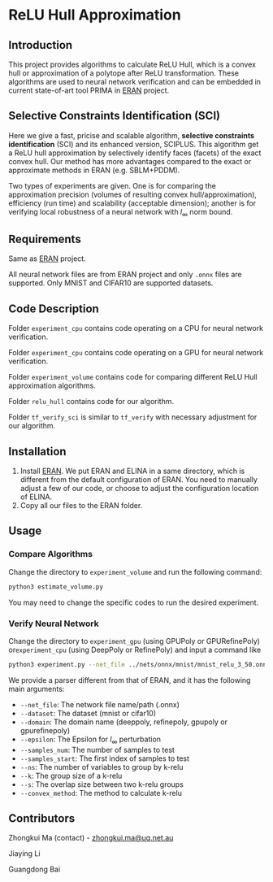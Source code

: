 # ReLU Hull Approximation

## Introduction

This project provides algorithms to calculate ReLU Hull, which is a convex hull or approximation of a polytope after ReLU transformation. These algorithms are used to neural network verification and can be embedded in current state-of-art tool PRIMA in [ERAN](https://github.com/eth-sri/eran) project.

## Selective Constraints Identification (SCI)

Here we give a fast, pricise and scalable algorithm, **selective constraints identification** (SCI) and its enhanced version, SCIPLUS. This algorithm get a ReLU hull approximation by selectively identify faces (facets) of the exact convex hull. Our method has more advantages compared to the exact or approximate methods in ERAN (e.g. SBLM+PDDM).

Two types of experiments are given. One is for comparing the approximation precision (volumes of resulting convex hull/approximation), efficiency (run time) and scalability (acceptable dimension); another is for verifying local robustness of a neural network with $l_{\infty}$ norm bound.

## Requirements

Same as [ERAN](https://github.com/eth-sri/eran) project. 

All neural network files are from ERAN project and only `.onnx` files are supported. Only MNIST and CIFAR10 are supported datasets.

## Code Description

Folder `experiment_cpu` contains code operating on a CPU for neural network verification.

Folder `experiment_cpu` contains code operating on a GPU for neural network verification.

Folder `experiment_volume` contains code for comparing different ReLU Hull approximation algorithms.

Folder `relu_hull` contains code for our algorithm.

Folder `tf_verify_sci` is similar to `tf_verify` with necessary adjustment for our algorithm.

## Installation

1. Install [ERAN](https://github.com/eth-sri/eran). We put ERAN and ELINA in a same directory, which is different from the default configuration of ERAN. You need to manually adjust a few of our code, or choose to adjust the configuration location of ELINA.
2. Copy all our files to the ERAN folder.

## Usage

### Compare Algorithms

Change the directory to `experiment_volume` and run the following command:

```bash
python3 estimate_volume.py
```

You may need to change the specific codes to run the desired experiment.

### Verify Neural Network

Change the directory to `experiment_gpu` (using GPUPoly or GPURefinePoly) or`experiment_cpu` (using DeepPoly or RefinePoly) and input a command like

```bash
python3 experiment.py --net_file ../nets/onnx/mnist/mnist_relu_3_50.onnx --dataset mnist --domain refinegpupoly --ns 20 --k 3 --s 1 --convex_method sci
```

We provide a parser different from that of ERAN, and it has the following main arguments:

- `--net_file`: The network file name/path (.onnx)
- `--dataset`: The dataset (mnist or cifar10)
- `--domain`: The domain name (deeppoly, refinepoly, gpupoly or gpurefinepoly)
- `--epsilon`: The Epsilon for $l_\infty$ perturbation
- `--samples_num`: The number of samples to test
- `--samples_start`: The first index of samples to test
- `--ns`: The number of variables to group by k-relu
- `--k`: The group size of a k-relu
- `--s`: The overlap size between two k-relu groups
- `--convex_method`: The method to calculate k-relu

## Contributors

Zhongkui Ma (contact) - zhongkui.ma@uq.net.au

Jiaying Li

Guangdong Bai